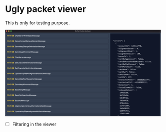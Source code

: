 # Ugly packet viewer

This is only for testing purpose.

![Screenshot](images/screenshot.png)

- [ ] Filtering in the viewer
